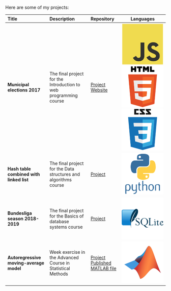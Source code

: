 Here are some of my projects:

| Title | Description | Repository | Languages |
|:-------|:-------------|:------------|----------|
| **Municipal elections 2017** | The final project for the Introduction to web programming course | [Project](https://github.com/EetuPeltolaCodes/IWP_Project) [Website](https://htmlpreview.github.io/?https://raw.githubusercontent.com/EetuPeltolaCodes/IWP_Project/main/index.html) | ![alt text](https://raw.githubusercontent.com/devicons/devicon/master/icons/javascript/javascript-original.svg) ![alt text](https://raw.githubusercontent.com/devicons/devicon/master/icons/html5/html5-original-wordmark.svg) ![alt text](https://raw.githubusercontent.com/devicons/devicon/master/icons/css3/css3-original-wordmark.svg) |
| **Hash table combined with linked list** | The final project for the Data structures and algorithms course | [Project](https://github.com/EetuPeltolaCodes/Practical-Assignment) | ![alt text](https://raw.githubusercontent.com/devicons/devicon/master/icons/python/python-original-wordmark.svg) |
| **Bundesliga season 2018-2019** | The final project for the Basics of database systems course | [Project](https://github.com/EetuPeltolaCodes/Database-Project) | ![alt text](https://raw.githubusercontent.com/devicons/devicon/master/icons/sqlite/sqlite-original-wordmark.svg) |
| **Autoregressive moving-average model** | Week exercise in the Advanced Course in Statistical Methods | [Project](https://github.com/EetuPeltolaCodes/ARMA) [Published MATLAB file](https://github.com/EetuPeltolaCodes/ARMA/blob/f2a2bc2f7253c7bfe6a072ad44e5251bf49dff09/Eetu_Peltola_Viikko_6.pdf) | ![alt text](https://raw.githubusercontent.com/devicons/devicon/master/icons/matlab/matlab-original.svg) |
